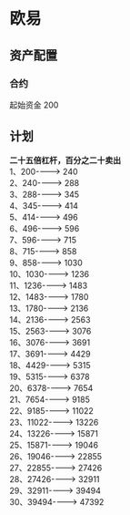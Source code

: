 # 欧易
## 资产配置
### 合约
起始资金 200
## 计划
**二十五倍杠杆，百分之二十卖出**  
1、200----> 240  
2、240----> 288  
3、288----> 345  
4、345----> 414  
5、414----> 496  
6、496----> 596  
7、596----> 715  
8、715----> 858  
9、858----> 1030  
10、1030----> 1236  
11、1236----> 1483  
12、1483----> 1780  
13、1780----> 2136  
14、2136----> 2563  
15、2563----> 3076  
16、3076----> 3691  
17、3691----> 4429  
18、4429----> 5315  
19、5315----> 6378  
20、6378----> 7654  
21、7654----> 9185  
22、9185----> 11022  
23、11022----> 13226  
24、13226----> 15871  
25、15871----> 19046  
26、19046----> 22855  
27、22855----> 27426  
28、27426----> 32911  
29、32911----> 39494  
30、39494----> 47392  